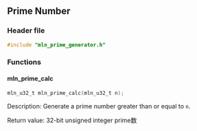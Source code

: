 ## Prime Number



### Header file

```c
#include "mln_prime_generator.h"
```



### Functions



#### mln_prime_calc

```c
mln_u32_t mln_prime_calc(mln_u32_t n);
```

Description: Generate a prime number greater than or equal to `n`.

Return value: 32-bit unsigned integer prime数